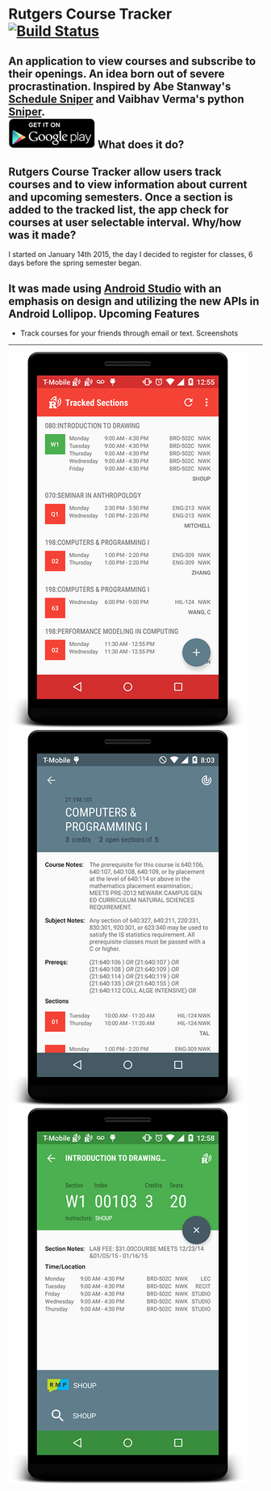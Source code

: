 

Rutgers Course Tracker [![Build Status](https://travis-ci.org/tevjef/Rutgers-Course-Tracker.svg?branch=master)](https://travis-ci.org/tevjef/Rutgers-Course-Tracker)
======================
An application to view courses and subscribe to their openings. An idea born out of severe procrastination. Inspired by Abe Stanway's [Schedule Sniper](http://abe.is/a/sniper/) and Vaibhav Verma's python [Sniper](https://github.com/v/sniper). 
<br>
[![Get on Google Play](https://github.com/tevjef/Rutgers-Course-Tracker/blob/master/assets/en_g_play.png)][1]
What does it do?
----------------
Rutgers Course Tracker allow users track courses and to view information about current and upcoming semesters. Once a section is added to the tracked list, the app check for courses at user selectable interval. 
Why/how was it made?
----------------
I started on January 14th 2015, the day I decided to register for classes, 6 days before the spring semester began. 

It was made using [Android Studio](http://developer.android.com/sdk/index.html) with an emphasis on design and utilizing the new APIs in Android Lollipop. 
Upcoming Features
-----------------
- Track courses for your friends through email or text.
Screenshots
-----------

![Homescreen](https://github.com/tevjef/Rutgers-Course-Tracker/blob/master/assets/resize/device-2015-02-22-005526.png)
![Course](https://github.com/tevjef/Rutgers-Course-Tracker/blob/master/assets/resize/device-2015-02-09-200316.png)
![Section](https://github.com/tevjef/Rutgers-Course-Tracker/blob/master/assets/resize/device-2015-02-22-005836.png)

[1]: https://play.google.com/store/apps/details?id=com.tevinjeffrey.rutgersct
